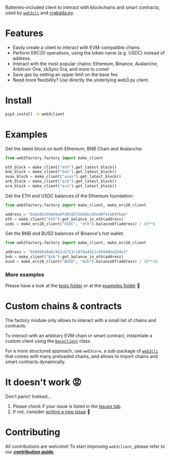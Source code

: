 Batteries-included client to interact with blockchains and smart contracts; used by [`web3cli`](https://github.com/coccoinomane/web3cli) and [crabada.py](https://github.com/coccoinomane/crabada.py).

# Features

- Easily create a client to interact with EVM-compatible chains
- Perform ERC20 operations, using the token name (e.g. USDC) instead of address.
- Interact with the most popular chains: Ethereum, Binance, Avalanche, Arbitrum One, zkSync Era, and more to come!
- Save gas by setting an upper limit on the base fee.
- Need more flexibility? Use directly the underlying web3.py client.

# Install

```bash
pip3 install -U web3client
```

# Examples

Get the latest block on both Ethereum, BNB Chain and Avalanche:

```python
from web3factory.factory import make_client

eth_block = make_client("eth").get_latest_block()
bnb_block = make_client("bnb").get_latest_block()
avax_block = make_client("avax").get_latest_block()
arb_block = make_client("arb").get_latest_block()
era_block = make_client("era").get_latest_block()
```

Get the ETH and USDC balances of the Ethereum foundation:

```python
from web3factory.factory import make_client, make_erc20_client

address = "0xde0b295669a9fd93d5f28d9ec85e40f4cb697bae"
eth = make_client("eth").get_balance_in_eth(address)
usdc = make_erc20_client("USDC", "eth").balanceOf(address) / 10**6
```

Get the BNB and BUSD balances of Binance's hot wallet:

```python
from web3factory.factory import make_client, make_erc20_client

address = "0x8894e0a0c962cb723c1976a4421c95949be2d4e3"
bnb = make_client("bnb").get_balance_in_eth(address)
busd = make_erc20_client("BUSD", "bnb").balanceOf(address) / 10**18
```

### More examples

Please have a look at the [tests folder](./tests) or at the [examples folder](./examples) 🙂

# Custom chains & contracts

The factory module only allows to interact with a small list of chains and
contracts.

To interact with an arbitrary EVM chain or smart contract, instantiate a custom
client using the [`BaseClient`](./src/web3client/base_client.py) class.

For a more structured approach, use `web3core`, a sub-package
of [`web3cli`](./src/web3cli/) that comes with many preloaded chains, and allows
to import chains and smart contracts dynamically.

# It doesn't work 😡

Don't panic! Instead...

1. Please check if your issue is listed in the [Issues tab](https://github.com/coccoinomane/web3client/issues).
2. If not, consider [writing a new issue](https://github.com/coccoinomane/web3client/issues/new) 🙂

# Contributing

All contributions are welcome! To start improving `web3client`, please refer to our [__contribution guide__](./CONTRIBUTING.md).

